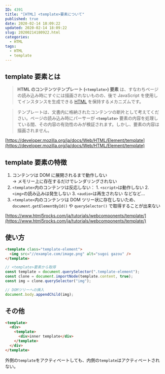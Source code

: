 ```yaml
---
ID: 4391
title: "[HTML] <template>要素について"
published: true
date: 2020-02-14 18:09:22
updated: 2020-02-14 18:09:22
slug: 20200214180922.html
categories:
  - HTML
tags:
  - HTML
  - template
---
```


## template 要素とは

> **HTML のコンテンツテンプレート (`<template>`) 要素** は、すなわちページの読み込み時にすぐには描画されないものの、後で JavaScript を使用してインスタンスを生成できる [HTML](https://developer.mozilla.org/ja/docs/Glossary/HTML) を保持するメカニズムです。

> テンプレートは、文書内に格納されたコンテンツの断片として考えてください。ページの読み込み時にパーサーが **`<template>`** 要素の内容を処理している間、その内容の有効性のみが検証されます。しかし、要素の内容は描画されません。

[https://developer.mozilla.org/ja/docs/Web/HTML/Element/template](https://developer.mozilla.org/ja/docs/Web/HTML/Element/template)

## template 要素の特徴

1. コンテンツは DOM に展開されるまで動作しない  
   → メモリー上に存在するだけでレンダリングされない
2. `<template>`内のコンテンツは反応しない： 1. `<script>`は動作しない 2. `<img>`の読み込みは発生しない 3. `<audio>`は再生されない
   などなど…
3. `<template>`内のコンテンツは DOM ツリー状に存在しないため、`document.getElementById()` や `querySelector()` で取得することが出来ない

[https://www.html5rocks.com/ja/tutorials/webcomponents/template/](https://www.html5rocks.com/ja/tutorials/webcomponents/template/)

## 使い方

```html
<template class="template-element">
  <img src="//example.com/image.png" alt="sugoi gazou" />
</template>
```

```js
// <template>要素から取得
const template = document.querySelector(".template-element");
const clone = document.importNode(template.content, true);
const img = clone.querySelector("img");

// DOMツリーへの挿入
document.body.appendChild(img);
```

## その他

```html
<template>
  <div>
    <template>
      <div>inner template</div>
    </template>
  </div>
</template>
```

外側の`template`をアクティベートしても、内側の`template`はアクティベートされない。
